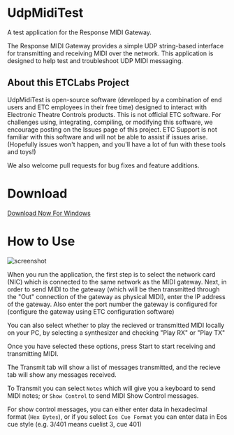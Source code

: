 # UdpMidiTest
A test application for the Response MIDI Gateway.

The Response MIDI Gateway provides a simple UDP string-based interface for transmitting and receiving MIDI over the network. This application is designed to help test and troubleshoot UDP MIDI messaging.

## About this ETCLabs Project
UdpMidiTest is open-source software (developed by a combination of end users and ETC employees in their free time) designed to interact with Electronic Theatre Controls products. This is not official ETC software. For challenges using, integrating, compiling, or modifying this software, we encourage posting on the Issues page of this project. ETC Support is not familiar with this software and will not be able to assist if issues arise. (Hopefully issues won't happen, and you'll have a lot of fun with these tools and toys!)

We also welcome pull requests for bug fixes and feature additions.

# Download
[Download Now For Windows](https://github.com/ElectronicTheatreControlsLabs/UDPMidiTest/releases/)

# How to Use

![screenshot](https://raw.githubusercontent.com/ElectronicTheatreControlsLabs/UDPMidiTest/master/doc/screenshot_main.png)


When you run the application, the first step is to select the network card (NIC) which is connected to the same network as the MIDI gateway.
Next, in order to send MIDI to the gateway (which will be then transmitted through the "Out" connection of the gateway as physical MIDI), enter the IP address of the gateway.
Also enter the port number the gateway is configured for (configure the gateway using ETC configuration software)

You can also select whether to play the recieved or transmitted MIDI locally on your PC, by selecting a synthesizer and checking "Play RX" or "Play TX"

Once you have selected these options, press Start to start receiving and transmitting MIDI.

The Transmit tab will show a list of messages transmitted, and the recieve tab will show any messages received.

To Transmit you can select `Notes` which will give you a keyboard to send MIDI notes; or `Show Control` to send MIDI Show Control messages.

For show control messages, you can either enter data in hexadecimal format (`Hex Bytes`), or if you select `Eos Cue Format` you can enter data in Eos cue style (e.g. 3/401 means cuelist 3, cue 401)